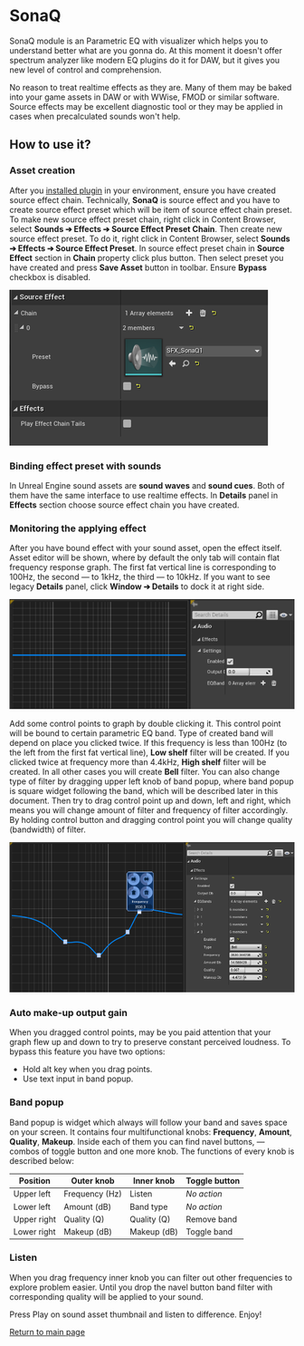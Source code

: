 SonaQ
=====

SonaQ module is an Parametric EQ with visualizer which helps you to understand better what are you gonna do. At this moment it doesn't offer spectrum analyzer like modern EQ plugins do it for DAW, but it gives you new level of control and comprehension. 

No reason to treat realtime effects as they are. Many of them may be baked into your game assets in DAW or with WWise, FMOD or similar software. Source effects may be excellent diagnostic tool or they may be applied in cases when precalculated sounds won't help. 

How to use it?
--------------

### Asset creation

After you [installed plugin](installation_guide.md) in your environment, ensure you have created source effect chain. Technically, __SonaQ__ is source effect and you have to create source effect preset which will be item of source effect chain preset. 
To make new source effect preset chain, right click in Content Browser, select __Sounds ➔ Effects ➔ Source Effect Preset Chain__. Then create new source effect preset. To do it, right click in Content Browser, select __Sounds ➔ Effects ➔ Source Effect Preset__. In source effect preset chain in __Source Effect__ section in __Chain__ property click plus button. Then select preset you have created and press __Save Asset__ button in toolbar. Ensure __Bypass__ checkbox is disabled. 

![Source effect preset chain](assets/images/sona_q_preset_creation.png "Source effect preset chain")

### Binding effect preset with sounds

In Unreal Engine sound assets are __sound waves__ and __sound cues__. Both of them have the same interface to use realtime effects. In __Details__ panel in __Effects__ section choose source effect chain you have created. 

### Monitoring the applying effect

After you have bound effect with your sound asset, open the effect itself. Asset editor will be shown, where by default the only tab will contain flat frequency response graph. The first fat vertical line is corresponding to 100Hz, the second — to 1kHz, the third — to 10kHz. If you want to see legacy __Details__ panel, click __Window ➔ Details__ to dock it at right side. 

![SonaQ initial user interface](assets/images/sona_q_flat_response.png "SonaQ initial user interface")

Add some control points to graph by double clicking it. This control point will be bound to certain parametric EQ band. Type of created band will depend on place you clicked twice. If this frequency is less than 100Hz (to the left from the first fat vertical line), __Low shelf__ filter will be created. If you clicked twice at frequency more than 4.4kHz, __High shelf__ filter will be created. In all other cases you will create __Bell__ filter. You can also change type of filter by dragging upper left knob of band popup, where band popup is square widget following the band, which will be described later in this document. Then try to drag control point up and down, left and right, which means you will change amount of filter and frequency of filter accordingly. By holding control button and dragging control point you will change quality (bandwidth) of filter. 

![SonaQ user interface](assets/images/sona_q_ui.png "SonaQ user interface")

### Auto make-up output gain

When you dragged control points, may be you paid attention that your graph flew up and down to try to preserve constant perceived loudness. To bypass this feature you have two options:
- Hold alt key when you drag points. 
- Use text input in band popup. 

### Band popup

Band popup is widget which always will follow your band and saves space on your screen. It contains four multifunctional knobs: __Frequency__, __Amount__, __Quality__, __Makeup__. Inside each of them you can find navel buttons, — combos of toggle button and one more knob. The functions of every knob is described below: 

Position    | Outer knob     | Inner knob  | Toggle button
------------|----------------|-------------|--------------
Upper left  | Frequency (Hz) | Listen      | _No action_
Lower left  | Amount (dB)    | Band type   | _No action_
Upper right | Quality (Q)    | Quality (Q) | Remove band
Lower right | Makeup (dB)    | Makeup (dB) | Toggle band

### Listen

When you drag frequency inner knob you can filter out other frequencies to explore problem easier. Until you drop the navel button band filter with corresponding quality will be applied to your sound. 

Press Play on sound asset thumbnail and listen to difference. Enjoy!

[Return to main page](index.md)

